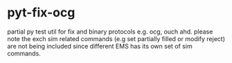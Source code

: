 # pyt-fix-ocg
partial py test util for fix and binary protocols e.g. ocg, ouch ahd.
please note the exch sim related commands (e.g set partially filled or modify reject)
are not being included since different EMS has its own set of sim commands.
